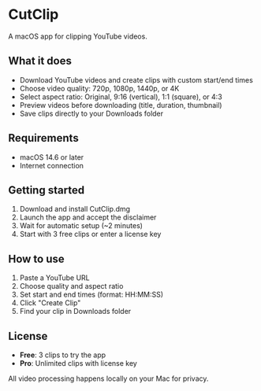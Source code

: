 # CutClip

A macOS app for clipping YouTube videos.

## What it does
- Download YouTube videos and create clips with custom start/end times
- Choose video quality: 720p, 1080p, 1440p, or 4K
- Select aspect ratio: Original, 9:16 (vertical), 1:1 (square), or 4:3
- Preview videos before downloading (title, duration, thumbnail)
- Save clips directly to your Downloads folder

## Requirements
- macOS 14.6 or later
- Internet connection

## Getting started
1. Download and install CutClip.dmg
2. Launch the app and accept the disclaimer
3. Wait for automatic setup (~2 minutes)
4. Start with 3 free clips or enter a license key

## How to use
1. Paste a YouTube URL
2. Choose quality and aspect ratio
3. Set start and end times (format: HH:MM:SS)
4. Click "Create Clip"
5. Find your clip in Downloads folder

## License
- **Free**: 3 clips to try the app
- **Pro**: Unlimited clips with license key

All video processing happens locally on your Mac for privacy.